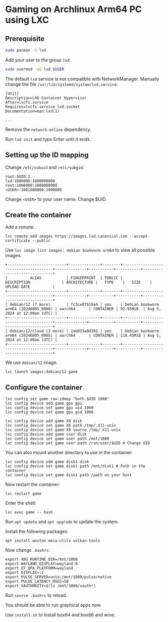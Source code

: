 # Gaming on Archlinux Arm64 PC using LXC

## Prerequisite

```bash
sudo pacman -S lxd
```

Add your user to the group `lxd`:

```bash
sudo usermod -aG lxd $USER
```

The default `lxd` service is not compatible with NetworkManager. Manually change the file `/usr/lib/systemd/system/lxd.service`:

```
[Unit]
Description=LXD Container Hypervisor
After=lxcfs.service
Requires=lxcfs.service lxd.socket
Documentation=man:lxd(1)

...
```

Remove the `network-online` dependency.

Run `lxd init` and type Enter until it ends.

## Setting up the ID mapping

Change `/etc/subuid` and `/etc/subgid`:

```
root:$UID:1
lxd:1000000:1000000000
root:1000000:1000000000
<USER>:1001000000:1000000
```

Change `<USER>` to your user name. Change $UID.

## Create the container

Add a remote:

```
lxc remote add images https://images.lxd.canonical.com --accept-certificate --public
```

Use `lxc image list images: debian bookworm arm64` to view all possible images.

```
+--------------------------+--------------+--------+---------------------------------------+--------------+-----------+-----------+------------------------------+
|          ALIAS           | FINGERPRINT  | PUBLIC |              DESCRIPTION              | ARCHITECTURE |   TYPE    |   SIZE    |         UPLOAD DATE          |
+--------------------------+--------------+--------+---------------------------------------+--------------+-----------+-----------+------------------------------+
| debian/12 (7 more)       | fc3ce07b18a4 | yes    | Debian bookworm arm64 (20240805_0006) | aarch64      | CONTAINER | 92.95MiB  | Aug 5, 2024 at 12:00am (UTC) |
+--------------------------+--------------+--------+---------------------------------------+--------------+-----------+-----------+------------------------------+
| debian/12/cloud (3 more) | 2ab833a0d301 | yes    | Debian bookworm arm64 (20240805_0005) | aarch64      | CONTAINER | 118.45MiB | Aug 5, 2024 at 12:00am (UTC) |
+--------------------------+--------------+--------+---------------------------------------+--------------+-----------+-----------+------------------------------+
```

We use `debian/12` image.

```
lxc launch images:debian/12 game
```

## Configure the container

```
lxc config set game raw.idmap "both $UID 1000"
lxc config device add game gpu gpu
lxc config device set game gpu uid 1000
lxc config device set game gpu gid 1000

lxc config device add game X0 disk
lxc config device set game X0 path /tmp/.X11-unix
lxc config device set game X0 source /tmp/.X11-unix
lxc config device add game user disk
lxc config device set game user path /mnt/1000
lxc config device set game user path /run/user/$UID # Change UID
```

You can also mount another directory to use in the container:

```
lxc config device add game disk1 disk
lxc config device set game disk1 path /mnt/disk1 # Path in the container
lxc config device set game disk1 path /path on your host
```

Now restart the container:

```
lxc restart game
```

Enter the shell:

```
lxc exec game -- bash
```

Run `apt update` and `apt upgrade` to update the system.

Install the following packages:

```
apt install weston mesa-utils vulkan-tools
```

Now change `.bashrc`:

```
export XDG_RUNTIME_DIR=/mnt/1000
export WAYLAND_DISPLAY=wayland-0
export QT_QPA_PLATFORM=wayland
export DISPLAY=:1
export PULSE_SERVER=unix:/mnt/1000/pulse/native
export PULSE_LATENCY_MSEC=50
export XAUTHORITY=$(ls /mnt/1000/xauth*)
```

Run `source .bashrc` to reload.

You should be able to run graphical apps now.

Use `install.sh` to install box64 and box86 and wine.
